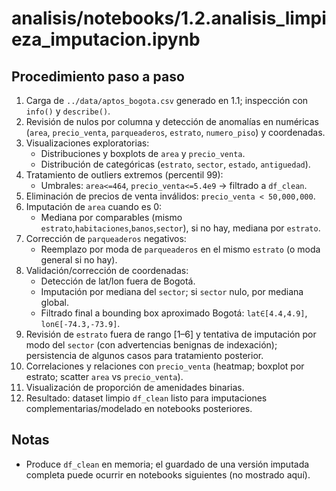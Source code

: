 # analisis/notebooks/1.2.analisis_limpieza_imputacion.ipynb

## Procedimiento paso a paso

1. Carga de `../data/aptos_bogota.csv` generado en 1.1; inspección con `info()` y `describe()`.
2. Revisión de nulos por columna y detección de anomalías en numéricas (`area`, `precio_venta`, `parqueaderos`, `estrato`, `numero_piso`) y coordenadas.
3. Visualizaciones exploratorias:
   - Distribuciones y boxplots de `area` y `precio_venta`.
   - Distribución de categóricas (`estrato`, `sector`, `estado`, `antiguedad`).
4. Tratamiento de outliers extremos (percentil 99):
   - Umbrales: `area<=464`, `precio_venta<=5.4e9` → filtrado a `df_clean`.
5. Eliminación de precios de venta inválidos: `precio_venta < 50,000,000`.
6. Imputación de `area` cuando es 0:
   - Mediana por comparables (mismo `estrato`,`habitaciones`,`banos`,`sector`), si no hay, mediana por `estrato`.
7. Corrección de `parqueaderos` negativos:
   - Reemplazo por moda de `parqueaderos` en el mismo `estrato` (o moda general si no hay).
8. Validación/corrección de coordenadas:
   - Detección de lat/lon fuera de Bogotá.
   - Imputación por mediana del `sector`; si `sector` nulo, por mediana global.
   - Filtrado final a bounding box aproximado Bogotá: `lat∈[4.4,4.9]`, `lon∈[-74.3,-73.9]`.
9. Revisión de `estrato` fuera de rango [1–6] y tentativa de imputación por modo del `sector` (con advertencias benignas de indexación); persistencia de algunos casos para tratamiento posterior.
10. Correlaciones y relaciones con `precio_venta` (heatmap; boxplot por estrato; scatter `area` vs `precio_venta`).
11. Visualización de proporción de amenidades binarias.
12. Resultado: dataset limpio `df_clean` listo para imputaciones complementarias/modelado en notebooks posteriores.

## Notas
- Produce `df_clean` en memoria; el guardado de una versión imputada completa puede ocurrir en notebooks siguientes (no mostrado aquí).
